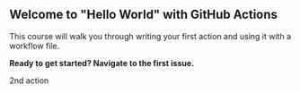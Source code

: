 ## Welcome to "Hello World" with GitHub Actions

This course will walk you through writing your first action and using it with a workflow file. 

**Ready to get started? Navigate to the first issue.**

2nd action
